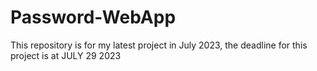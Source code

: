 # Password-WebApp
This repository is for my latest project in July 2023, the deadline for this project is at JULY 29 2023
